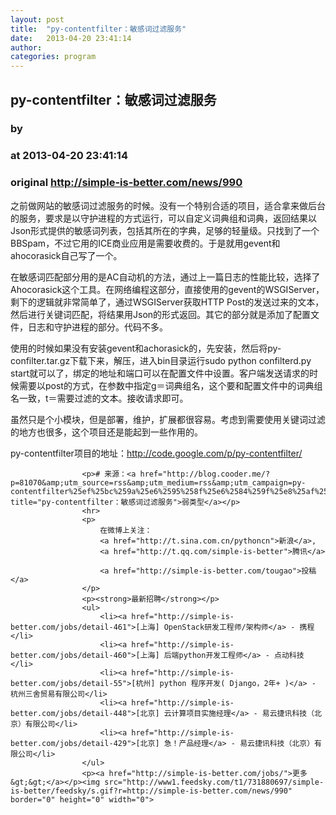 ```yaml
---
layout: post
title:  "py-contentfilter：敏感词过滤服务"
date:   2013-04-20 23:41:14
author: 
categories: program
---
```


## py-contentfilter：敏感词过滤服务
### by 
### at 2013-04-20 23:41:14
### original <http://simple-is-better.com/news/990>

<p>
	之前做网站的敏感词过滤服务的时候。没有一个特别合适的项目，适合拿来做后台的服务，要求是以守护进程的方式运行，可以自定义词典组和词典，返回结果以Json形式提供的敏感词列表，包括其所在的字典，足够的轻量级。只找到了一个BBSpam，不过它用的ICE商业应用是需要收费的。于是就用gevent和ahocorasick自己写了一个。</p>
<p>
	在敏感词匹配部分用的是AC自动机的方法，通过上一篇日志的性能比较，选择了Ahocorasick这个工具。在网络编程这部分，直接使用的gevent的WSGIServer，剩下的逻辑就非常简单了，通过WSGIServer获取HTTP Post的发送过来的文本，然后进行关键词匹配，将结果用Json的形式返回。其它的部分就是添加了配置文件，日志和守护进程的部分。代码不多。</p>
<p>
	使用的时候如果没有安装gevent和achorasick的，先安装，然后将py-confilter.tar.gz下载下来，解压，进入bin目录运行sudo python confilterd.py start就可以了，绑定的地址和端口可以在配置文件中设置。客户端发送请求的时候需要以post的方式，在参数中指定g＝词典组名，这个要和配置文件中的词典组名一致，t＝需要过滤的文本。接收请求即可。</p>
<p>
	虽然只是个小模块，但是部署，维护，扩展都很容易。考虑到需要使用关键词过滤的地方也很多，这个项目还是能起到一些作用的。</p>
<p>
	py-contentfilter项目的地址：<a href="http://code.google.com/p/py-contentfilter/">http://code.google.com/p/py-contentfilter/</a></p>

                    <p># 来源：<a href="http://blog.cooder.me/?p=81070&amp;utm_source=rss&amp;utm_medium=rss&amp;utm_campaign=py-contentfilter%25ef%25bc%259a%25e6%2595%258f%25e6%2584%259f%25e8%25af%258d%25e8%25bf%2587%25e6%25bb%25a4%25e6%259c%258d%25e5%258a%25a1" title="py-contentfilter：敏感词过滤服务">弱类型</a></p>
                    <hr>
                    <p>
                        在微博上关注：
                        <a href="http://t.sina.com.cn/pythoncn">新浪</a>,
                        <a href="http://t.qq.com/simple-is-better">腾讯</a>
                         
                        <a href="http://simple-is-better.com/tougao">投稿</a>
                    </p>
                    <p><strong>最新招聘</strong></p>
                    <ul>
                        <li><a href="http://simple-is-better.com/jobs/detail-461">[上海] OpenStack研发工程师/架构师</a> - 携程</li>
                        <li><a href="http://simple-is-better.com/jobs/detail-460">[上海] 后端python开发工程师</a> - 点动科技</li>
                        <li><a href="http://simple-is-better.com/jobs/detail-55">[杭州] python 程序开发( Django，2年+ )</a> - 杭州三舍贸易有限公司</li>
                        <li><a href="http://simple-is-better.com/jobs/detail-448">[北京] 云计算项目实施经理</a> - 易云捷讯科技（北京）有限公司</li>
                        <li><a href="http://simple-is-better.com/jobs/detail-429">[北京] 急！产品经理</a> - 易云捷讯科技（北京）有限公司</li>
                    </ul>
                    <p><a href="http://simple-is-better.com/jobs/">更多&gt;&gt;</a></p><img src="http://www1.feedsky.com/t1/731880697/simple-is-better/feedsky/s.gif?r=http://simple-is-better.com/news/990" border="0" height="0" width="0">